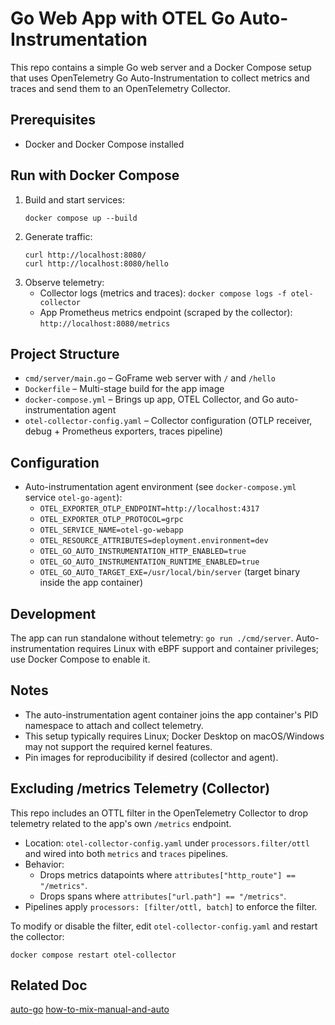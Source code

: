 # Go Web App with OTEL Go Auto-Instrumentation

This repo contains a simple Go web server and a Docker Compose setup that uses OpenTelemetry Go Auto-Instrumentation to collect metrics and traces and send them to an OpenTelemetry Collector.

## Prerequisites
- Docker and Docker Compose installed

## Run with Docker Compose
1. Build and start services:
   ```
   docker compose up --build
   ```
2. Generate traffic:
   ```
   curl http://localhost:8080/
   curl http://localhost:8080/hello
   ```
3. Observe telemetry:
   - Collector logs (metrics and traces): `docker compose logs -f otel-collector`
   - App Prometheus metrics endpoint (scraped by the collector): `http://localhost:8080/metrics`

## Project Structure
- `cmd/server/main.go` – GoFrame web server with `/` and `/hello`
- `Dockerfile` – Multi-stage build for the app image
- `docker-compose.yml` – Brings up app, OTEL Collector, and Go auto-instrumentation agent
- `otel-collector-config.yaml` – Collector configuration (OTLP receiver, debug + Prometheus exporters, traces pipeline)

## Configuration
- Auto-instrumentation agent environment (see `docker-compose.yml` service `otel-go-agent`):
  - `OTEL_EXPORTER_OTLP_ENDPOINT=http://localhost:4317`
  - `OTEL_EXPORTER_OTLP_PROTOCOL=grpc`
  - `OTEL_SERVICE_NAME=otel-go-webapp`
  - `OTEL_RESOURCE_ATTRIBUTES=deployment.environment=dev`
  - `OTEL_GO_AUTO_INSTRUMENTATION_HTTP_ENABLED=true`
  - `OTEL_GO_AUTO_INSTRUMENTATION_RUNTIME_ENABLED=true`
  - `OTEL_GO_AUTO_TARGET_EXE=/usr/local/bin/server` (target binary inside the app container)

## Development
The app can run standalone without telemetry: `go run ./cmd/server`. Auto-instrumentation requires Linux with eBPF support and container privileges; use Docker Compose to enable it.

## Notes
- The auto-instrumentation agent container joins the app container's PID namespace to attach and collect telemetry.
- This setup typically requires Linux; Docker Desktop on macOS/Windows may not support the required kernel features.
- Pin images for reproducibility if desired (collector and agent).

## Excluding /metrics Telemetry (Collector)
This repo includes an OTTL filter in the OpenTelemetry Collector to drop telemetry related to the app's own `/metrics` endpoint.

- Location: `otel-collector-config.yaml` under `processors.filter/ottl` and wired into both `metrics` and `traces` pipelines.
- Behavior:
  - Drops metrics datapoints where `attributes["http_route"] == "/metrics"`.
  - Drops spans where `attributes["url.path"] == "/metrics"`.
- Pipelines apply `processors: [filter/ottl, batch]` to enforce the filter.

To modify or disable the filter, edit `otel-collector-config.yaml` and restart the collector:

```
docker compose restart otel-collector
```


## Related Doc
[auto-go](https://github.com/open-telemetry/opentelemetry-go-instrumentation/blob/main/docs/getting-started.md)
[how-to-mix-manual-and-auto](https://goframe.org/en/docs/obs/metrics-builtin)
